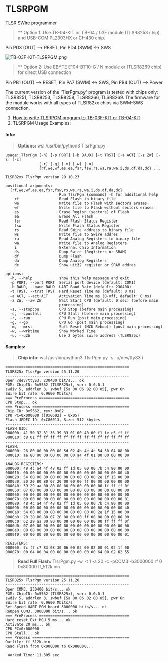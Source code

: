 # TLSRPGM
TLSR SWire programmer


>** Option 1:
Use TB-04-KIT or TB-04 / 03F module (TLSR8253 chip) and USB-COM PL2303HX or CH430 chip.

Pin PD3 (OUT) --> RESET, Pin PD4 (SWM) <-> SWS

![TB-03F-KIT-TLSRPGM.png](https://github.com/pvvx/TLSRPGM/blob/master/TB-03F-KIT-TLSRPGM.png)

>** Option 2:
Use EBYTE E104-BT10-G / N module or (TLSR8269 chip) for direct USB connection

Pin PB1 (OUT) --> RESET, Pin PA7 (SWM) <-> SWS, Pin PB4 (OUT) --> Power


The current version of the 'TlsrPgm.py' program is tested with chips only: TLSR8251, TLSR8253, TLSR8258, TLSR8266, TLSR8269.
The firmware for the module works with all types of TLSR82xx chips via SWM-SWS connection.

1. [How to write TLSRPGM program to TB-03F-KIT or TB-04-KIT](https://github.com/pvvx/TLSRPGM/tree/main/sources/UART2SWire/tb-0x-pgm).
2. TLSRPGM Usage Examples:

#### Info: 
> **Options:** wsl /usr/bin/python3 TlsrPgm.py
```
usage: TlsrPgm [-h] [-p PORT] [-b BAUD] [-t TRST] [-a ACT] [-z ZW] [-s] [-c]
               [-r] [-g] [-m] [-w] [-u]
               {rf,we,wf,es,ea,fsr,fsw,rs,ws,ra,wa,i,ds,df,da,dc} ...

TLSR82xx TlsrPgm version 29.10.23

positional arguments:
  {rf,we,wf,es,ea,fsr,fsw,rs,ws,ra,wa,i,ds,df,da,dc}
                        Run TlsrPgm {command} -h for additional help
    rf                  Read Flash to binary file
    we                  Write file to Flash with sectors erases
    wf                  Write file to Flash without sectors erases
    es                  Erase Region (sectors) of Flash
    ea                  Erase All Flash
    fsr                 Read Flash Status Register
    fsw                 Write Flash Status Register
    rs                  Read SWire address to binary file
    ws                  Write file to Swire addres
    ra                  Read Analog Registers to binary file
    wa                  Write file to Analog Registers
    i                   External Chip Information
    ds                  Dump Swire (Registers or SRAM)
    df                  Dump Flash
    da                  Dump Analog Registers
    dc                  Show uit32 register or SRAM addres

options:
  -h, --help            show this help message and exit
  -p PORT, --port PORT  Serial port device (default: COM1)
  -b BAUD, --baud BAUD  UART Baud Rate (default: 230400)
  -t TRST, --trst TRST  Hard Reset Time ms (default: 0 ms)
  -a ACT, --act ACT     Activation Time ms (0-off, default: 0 ms)
  -z ZW, --zw ZW        Wait Start CPU (default: 0 sec) (before main
                        processing)
  -s, --stopcpu         CPU Stop (before main processing)
  -c, --cpustall        CPU Stall (before main processing)
  -r, --run             CPU Run (post main processing)
  -g, --go              CPU Go (post main processing)
  -m, --mrst            Soft Reset (MCU Reboot) (post main processing)
  -w, --wrktime         Show Worked Time
  -u, --u2b             Use 2 bytes swire address (TLSR826x)
```

#### Samples:
> **Chip info:** wsl /usr/bin/python3 TlsrPgm.py -s -p/dev/ttyS3 i
```
=======================================================
TLSR825x TlsrPgm version 25.11.20
-------------------------------------------------------
Open /dev/ttyS3, 230400 bit/s... ok
PGM: ChipID: 0x5562 (TLSR825x), ver: 0.0.0.1
swdiv 5, addrlen 3, swbuf [5a 00 06 02 00 05], pwr On
SWire bit rate: 0.9600 Mbits/s
=== PreProcess ========================================
CPU Stop... ok
=== Process ===========================================
Chip ID: 0x5562, rev: 0x02
CPU PC=0x000000 ([0x0602] = 0x05)
Flash JEDEC ID: 0xC86013, Size: 512 kbytes
-------------------------------------------------------
FLASH UID:
000000: 41 50 32 31 36 39 33 01 00 40 00 f1 fe e5 ff ff 
000010: c8 01 ff ff ff ff ff ff ff ff ff ff ff ff ff ff 
-------------------------------------------------------
FLASH:
000000: 26 80 00 00 00 00 5d 02 4b 4e 4c 54 30 04 88 00 
000010: ae 80 00 00 00 00 00 00 a4 4f 01 00 00 00 00 00 
-------------------------------------------------------
ANALOG REGISTERS:
000000: 48 4c a4 4f 48 02 ff 1d 05 00 00 7b c4 80 00 00 
000010: 00 00 00 00 00 00 00 00 00 00 00 00 00 00 00 40 
000020: 54 00 00 00 00 00 00 00 00 00 00 2e 1f 15 00 00 
000030: 20 20 80 80 07 20 00 00 00 ff 00 00 00 00 00 00 
000040: 39 29 aa 00 80 00 00 00 00 00 00 00 ff ff ff 0f 
000050: 07 00 00 00 00 00 00 00 00 00 00 00 00 00 00 00 
000060: 00 00 00 00 00 00 00 00 00 00 00 00 00 00 00 00 
000070: 00 00 00 00 00 00 00 00 00 00 00 00 00 00 00 01 
000080: 48 4c a4 4f 48 02 ff 1d 05 00 00 7b c4 80 00 00 
000090: 00 00 00 00 00 00 00 00 00 00 00 00 00 00 00 40 
0000a0: 54 00 00 00 00 00 00 00 00 00 00 2e 1f 15 00 00 
0000b0: 20 20 80 80 07 20 00 00 00 ff 00 00 00 00 00 00 
0000c0: 62 29 aa 00 80 00 00 00 00 00 00 00 ff ff ff 0f 
0000d0: 07 00 00 00 00 00 00 00 00 00 00 00 00 00 00 00 
0000e0: 00 00 00 00 00 00 00 00 00 00 00 00 00 00 00 00 
0000f0: 00 00 00 00 00 00 00 00 00 00 00 00 00 00 00 01 
-------------------------------------------------------
REGISTERS:
000060: 7c f7 c7 83 08 30 06 00 02 00 02 00 01 02 1f 00 
000070: 00 04 00 04 00 00 00 00 00 00 00 64 00 02 62 55 
```

> **Read Full Flash:** TlsrPgm.py -w -t 1 -a 20 -c -pCOM3 -b3000000 rf 0 0x80000 ff_512k.bin
```
=======================================================
TLSR825x TlsrPgm version 25.11.20
-------------------------------------------------------
Open COM3, 230400 bit/s... ok
PGM: ChipID: 0x5562 (TLSR825x), ver: 0.0.0.1
swdiv 5, addrlen 3, swbuf [5a 00 06 02 00 05], pwr On
SWire bit rate: 0.9600 Mbits/s
Set Speed UART PGM board 3000000 bits/s... ok
ReOpen COM3, 3000000 bit/s... ok
=== PreProcess ========================================
Hard reset Ext.MCU 5 ms... ok
Activate 20 ms... ok
CPU PC=0x000000
CPU Stall... ok
=== Process ===========================================
Outfile: ff_512k.bin
Read Flash from 0x000000 to 0x080000...
                               
 Worked Time: 11.305 sec
```
